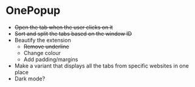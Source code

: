 # OnePopup

* ~~Open the tab when the user clicks on it~~
* ~~Sort and split the tabs based on the window ID~~
* Beautify the extension
  * ~~Remove underline~~
  * Change colour
  * Add padding/margins
* Make a variant that displays all the tabs from specific websites in one place
* Dark mode?
